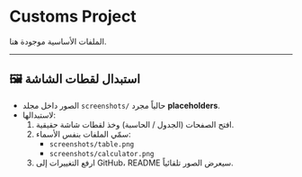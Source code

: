 # Customs Project

الملفات الأساسية موجودة هنا.

---

## 🖼️ استبدال لقطات الشاشة

- الصور داخل مجلد `screenshots/` حالياً مجرد **placeholders**.  
- لاستبدالها:
  1. افتح الصفحات (الجدول / الحاسبة) وخذ لقطات شاشة حقيقية.  
  2. سمّي الملفات بنفس الأسماء:  
     - `screenshots/table.png`  
     - `screenshots/calculator.png`  
  3. ارفع التغييرات إلى GitHub، README سيعرض الصور تلقائياً.
